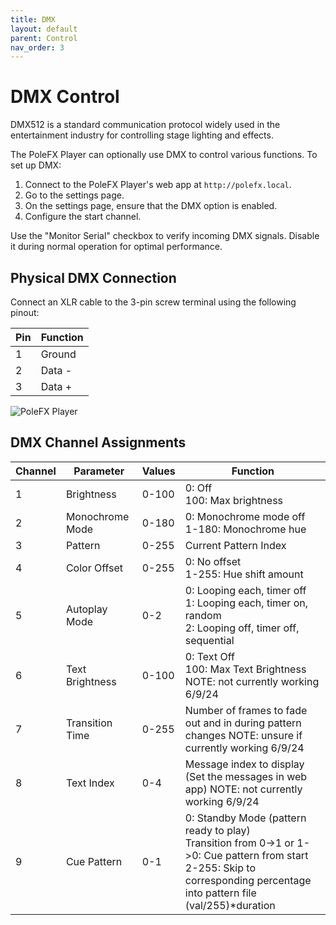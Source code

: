 ```yaml
---
title: DMX
layout: default
parent: Control
nav_order: 3
---
```


# DMX Control

DMX512 is a standard communication protocol widely used in the entertainment industry for controlling stage lighting and effects. 

The PoleFX Player can optionally use DMX to control various functions. To set up DMX:

1. Connect to the PoleFX Player's web app at `http://polefx.local`.
2. Go to the settings page.
3. On the settings page, ensure that the DMX option is enabled.
4. Configure the start channel.

Use the "Monitor Serial" checkbox to verify incoming DMX signals. Disable it during normal operation for optimal performance.

## Physical DMX Connection

Connect an XLR cable to the 3-pin screw terminal using the following pinout:

| Pin | Function |
|-----|----------|
| 1   | Ground   |
| 2   | Data -   |
| 3   | Data +   |

<img src="{{ site.baseurl }}/assets/server/dmx_connector_pinout.png" alt="PoleFX Player">


## DMX Channel Assignments

| Channel | Parameter        | Values | Function                                                                                                 |
|---------|------------------|--------|------------------------------------------------------------------------------------------------------------|
| 1       | Brightness       | 0-100  | 0: Off<br>100: Max brightness                                                                             |
| 2       | Monochrome Mode  | 0-180  | 0: Monochrome mode off<br>1-180: Monochrome hue                                                           |
| 3       | Pattern          | 0-255  | Current Pattern Index                                                                                     |
| 4       | Color Offset     | 0-255  | 0: No offset<br>1-255: Hue shift amount                                                                   |
| 5       | Autoplay Mode    | 0-2    | 0: Looping each, timer off<br>1: Looping each, timer on, random<br>2: Looping off, timer off, sequential |
| 6       | Text Brightness  | 0-100  | 0: Text Off<br>100: Max Text Brightness NOTE: not currently working 6/9/24 |
| 7       | Transition Time  | 0-255  | Number of frames to fade out and in during pattern changes NOTE: unsure if currently working 6/9/24|
| 8       | Text Index       | 0-4    | Message index to display (Set the messages in web app) NOTE: not currently working 6/9/24|
| 9       | Cue Pattern      | 0-1    | 0: Standby Mode (pattern ready to play)<br>Transition from 0->1 or 1->0: Cue pattern from start<br>2-255: Skip to corresponding percentage into pattern file (val/255)*duration |